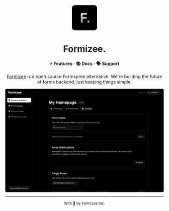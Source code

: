 <div align="center" >
    <img src="./.github/logo.svg" alt="Formizee. logo" width="80" height="80">
</div>
<h1 align="center">Formizee.</h1>
    
<!-- panvimdoc-ignore-start -->
<h4 align="center">
  <a> ⚡️ Features  </a>
  ·
  <a> 📚 Docs </a>
  ·
  <a> 🗣️  Support </a>
</h4>

<p align="center">
<a target="_blank" href="https://formizee.com/">Formizee</a> is a open source Formspree alternative. We're building the future of forms backend, just keeping things simple.
</p>

<img align="center" src="./.github/showcase.png" />

---

<div align="center">
    <sup>With 💜 by Formizee Inc.</sup>
</div>
